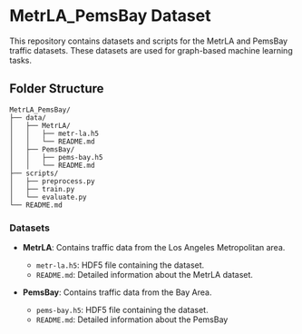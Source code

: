 # MetrLA_PemsBay Dataset

This repository contains datasets and scripts for the MetrLA and PemsBay traffic datasets. These datasets are used for graph-based machine learning tasks.

## Folder Structure

```
MetrLA_PemsBay/
├── data/
│   ├── MetrLA/
│   │   ├── metr-la.h5
│   │   └── README.md
│   ├── PemsBay/
│   │   ├── pems-bay.h5
│   │   └── README.md
├── scripts/
│   ├── preprocess.py
│   ├── train.py
│   └── evaluate.py
└── README.md
```

### Datasets

- **MetrLA**: Contains traffic data from the Los Angeles Metropolitan area.
    - `metr-la.h5`: HDF5 file containing the dataset.
    - `README.md`: Detailed information about the MetrLA dataset.

- **PemsBay**: Contains traffic data from the Bay Area.
    - `pems-bay.h5`: HDF5 file containing the dataset.
    - `README.md`: Detailed information about the PemsBay

